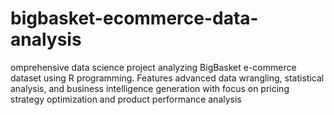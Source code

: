 # bigbasket-ecommerce-data-analysis
omprehensive data science project analyzing BigBasket e-commerce dataset using R programming. Features advanced data wrangling, statistical analysis, and business intelligence generation with focus on pricing strategy optimization and product performance analysis
